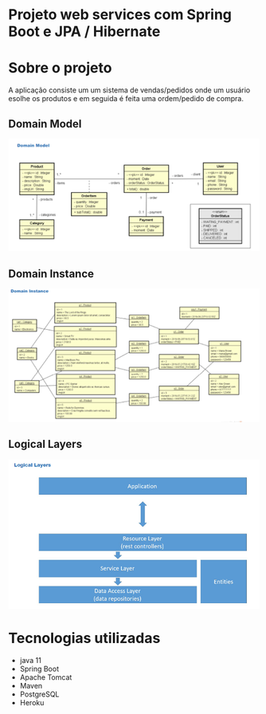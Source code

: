 # Projeto web services com Spring Boot e JPA / Hibernate

# Sobre o projeto
A aplicação consiste um um sistema de vendas/pedidos onde um usuário esolhe os produtos 
e em seguida é feita uma ordem/pedido de compra.

## Domain Model
![img1](https://github.com/Anderson-Batista/course-springboot-java-11/blob/master/assets/domain_model.png)

## Domain Instance
![img1](https://github.com/Anderson-Batista/course-springboot-java-11/blob/master/assets/domain_instance.png)

## Logical Layers
![img1](https://github.com/Anderson-Batista/course-springboot-java-11/blob/master/assets/Logical-Layers.png)

# Tecnologias utilizadas
- java 11
- Spring Boot
- Apache Tomcat
- Maven
- PostgreSQL
- Heroku
